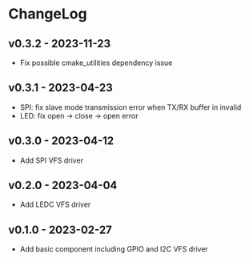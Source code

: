 # ChangeLog

## v0.3.2 - 2023-11-23

* Fix possible cmake_utilities dependency issue

## v0.3.1 - 2023-04-23

* SPI: fix slave mode transmission error when TX/RX buffer in invalid
* LED: fix open -> close -> open error

## v0.3.0 - 2023-04-12

* Add SPI VFS driver

## v0.2.0 - 2023-04-04

* Add LEDC VFS driver

## v0.1.0 - 2023-02-27

* Add basic component including GPIO and I2C VFS driver
